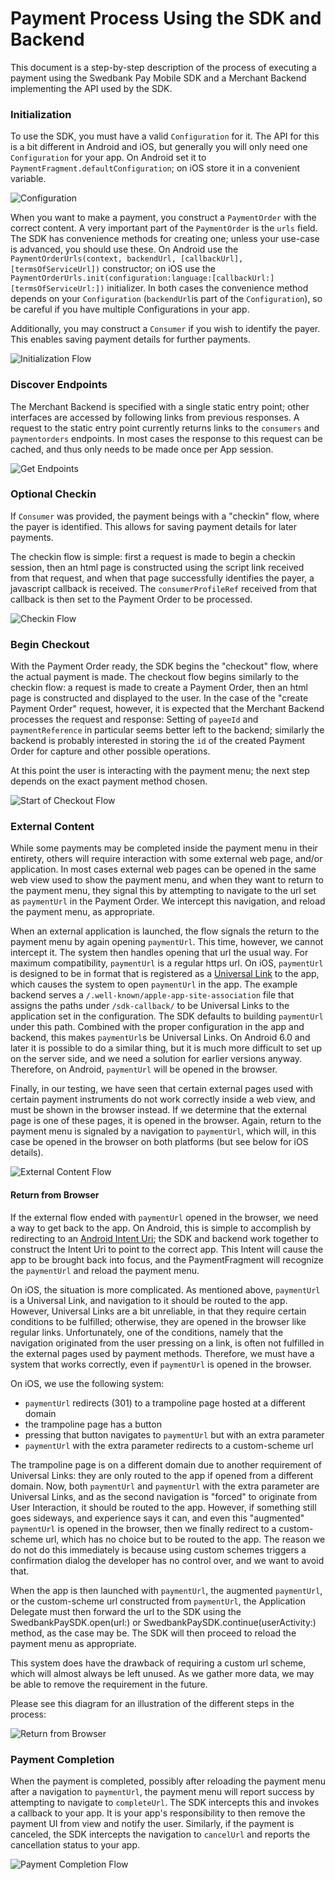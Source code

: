 # Payment Process Using the SDK and Backend

This document is a step-by-step description of the process of executing a payment using the Swedbank Pay Mobile SDK and a Merchant Backend implementing the API used by the SDK.

### Initialization

To use the SDK, you must have a valid `Configuration` for it. The API for this is a bit different in Android and iOS, but generally you will only need one `Configuration` for your app. On Android set it to `PaymentFragment.defaultConfiguration`; on iOS store it in a convenient variable.

![Configuration](https://github.com/SwedbankPay/swedbank-pay-sdk-mobile-example-merchant/raw/master/documentation/configuration.png)

When you want to make a payment, you construct a `PaymentOrder` with the correct content. A very important part of the `PaymentOrder` is the `urls` field. The SDK has convenience methods for creating one; unless your use-case is advanced, you should use these. On Android use the `PaymentOrderUrls(context, backendUrl, [callbackUrl], [termsOfServiceUrl])` constructor; on iOS use the `PaymentOrderUrls.init(configuration:language:[callbackUrl:][termsOfServiceUrl:])` initializer. In both cases the convenience method depends on your `Configuration` (`backendUrl`is part of the `Configuration`), so be careful if you have multiple Configurations in your app.

Additionally, you may construct a `Consumer` if you wish to identify the payer. This enables saving payment details for further payments.

![Initialization Flow](https://github.com/SwedbankPay/swedbank-pay-sdk-mobile-example-merchant/raw/master/documentation/start.png)

### Discover Endpoints

The Merchant Backend is specified with a single static entry point; other interfaces are accessed by following links from previous responses. A request to the static entry point currently returns links to the `consumers` and `paymentorders` endpoints. In most cases the response to this request can be cached, and thus only needs to be made once per App session.

![Get Endpoints](https://github.com/SwedbankPay/swedbank-pay-sdk-mobile-example-merchant/raw/master/documentation/endpoints.png)

### Optional Checkin

If `Consumer` was provided, the payment beings with a "checkin" flow, where the payer is identified. This allows for saving payment details for later payments.

The checkin flow is simple: first a request is made to begin a checkin session, then an html page is constructed using the script link received from that request, and when that page successfully identifies the payer, a javascript callback is received. The `consumerProfileRef` received from that callback is then set to the Payment Order to be processed.

![Checkin Flow](https://github.com/SwedbankPay/swedbank-pay-sdk-mobile-example-merchant/raw/master/documentation/checkin.png)

### Begin Checkout

With the Payment Order ready, the SDK begins the "checkout" flow, where the actual payment is made. The checkout flow begins similarly to the checkin flow: a request is made to create a Payment Order, then an html page is constructed and displayed to the user. In the case of the "create Payment Order" request, however, it is expected that the Merchant Backend processes
the request and response: Setting of `payeeId` and `paymentReference` in particular seems better left to the backend; similarly the backend is probably interested in storing the `id` of the created Payment Order for capture and other possible operations.

At this point the user is interacting with the payment menu; the next step depends on the exact payment method chosen.

![Start of Checkout Flow](https://github.com/SwedbankPay/swedbank-pay-sdk-mobile-example-merchant/raw/master/documentation/checkout.png)

### External Content

While some payments may be completed inside the payment menu in their entirety, others will require interaction with some external web page, and/or application. In most cases external web pages can be opened in the same web view used to show the payment menu, and when they want to return to the payment menu, they signal this by attempting to navigate to the url set as `paymentUrl` in the Payment Order. We intercept this navigation, and reload the payment menu, as appropriate.

When an external application is launched, the flow signals the return to the payment menu by again opening `paymentUrl`. This time, however, we cannot intercept it. The system then handles opening that url the usual way. For maximum compatibility, `paymentUrl` is a regular https url. On iOS, `paymentUrl` is designed to be in format that is registered as a [Universal Link](https://developer.apple.com/ios/universal-links/) to the app, which causes the system to open `paymentUrl` in the app. The example backend serves a `/.well-known/apple-app-site-association` file that assigns the paths under `/sdk-callback/` to be Universal Links to the application set in the configuration. The SDK defaults to building `paymentUrl` under this path. Combined with the proper configuration in the app and backend, this makes `paymentUrl`s be Universal Links. On Android 6.0 and later it is possible to do a similar thing, but it is much more difficult to set up on the server side, and we need a solution for earlier versions anyway. Therefore, on Android, `paymentUrl` will be opened in the browser.

Finally, in our testing, we have seen that certain external pages used with certain payment instruments do not work correctly inside a web view, and must be shown in the browser instead. If we determine that the external page is one of these pages, it is opened in the browser. Again, return to the payment menu is signaled by a navigation to `paymentUrl`, which will, in this case be opened in the browser on both platforms (but see below for iOS details).

![External Content Flow](https://github.com/SwedbankPay/swedbank-pay-sdk-mobile-example-merchant/raw/master/documentation/3ds_ext.png)

#### Return from Browser

If the external flow ended with `paymentUrl` opened in the browser, we need a way to get back to the app. On Android, this is simple to accomplish by redirecting to an [Android Intent Uri](https://developer.chrome.com/multidevice/android/intents); the SDK and backend work together to construct the Intent Uri to point to the correct app. This Intent will cause the app to be brought back into focus, and the PaymentFragment will recognize the `paymentUrl` and reload the payment menu.

On iOS, the situation is more complicated. As mentioned above, `paymentUrl` is a Universal Link, and navigation to it should be routed to the app. However, Universal Links are a bit unreliable, in that they require certain conditions to be fulfilled; otherwise, they are opened in the browser like regular links. Unfortunately, one of the conditions, namely that the navigation originated from the user pressing on a link, is often not fulfilled in the external pages used by payment methods. Therefore, we must have a system that works correctly, even if `paymentUrl` is opened in the browser.

On iOS, we use the following system:
 - `paymentUrl` redirects (301) to a trampoline page hosted at a different domain
 - the trampoline page has a button
 - pressing that button navigates to `paymentUrl` but with an extra parameter
 - `paymentUrl` with the extra parameter redirects to a custom-scheme url

The trampoline page is on a different domain due to another requirement of Universal Links: they are only routed to the app if opened from a different domain. Now, both `paymentUrl` and `paymentUrl` with the extra parameter are Universal Links, and as the second navigation is "forced" to originate from User Interaction, it should be routed to the app. However, if something still goes sideways, and experience says it can, and even this "augmented" `paymentUrl` is opened in the browser, then we finally redirect to a custom-scheme url, which has no choice but to be routed to the app. The reason we do not do this immediately is because using custom schemes triggers a confirmation dialog the developer has no control over, and we want to avoid that.

When the app is then launched with `paymentUrl`, the augmented `paymentUrl`, or the custom-scheme url constructed from `paymentUrl`, the Application Delegate must then forward the url to the SDK using the SwedbankPaySDK.open(url:) or SwedbankPaySDK.continue(userActivity:) method, as the case may be. The SDK will then proceed to reload the payment menu as appropriate.  

This system does have the drawback of requiring a custom url scheme, which will almost always be left unused. As we gather more data, we may be able to remove the requirement in the future.

Please see this diagram for an illustration of the different steps in the process:

![Return from Browser](https://github.com/SwedbankPay/swedbank-pay-sdk-mobile-example-merchant/raw/master/documentation/browser.png)

### Payment Completion

When the payment is completed, possibly after reloading the payment menu after a navigation to `paymentUrl`, the payment menu will report success by attempting to navigate to `completeUrl`. The SDK intercepts this and invokes a callback to your app. It is your app's responsibility to then remove the payment UI from view and notify the user. Similarly, if the payment is canceled, the SDK intercepts the navigation to `cancelUrl` and reports the cancellation status to your app.

![Payment Completion Flow](https://github.com/SwedbankPay/swedbank-pay-sdk-mobile-example-merchant/raw/master/documentation/reload.png)